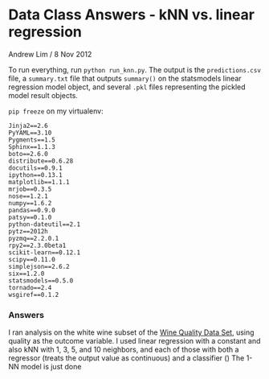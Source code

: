 
# Data Class Answers - kNN vs. linear regression

Andrew Lim / 8 Nov 2012

To run everything, run `python run_knn.py`. The output is the `predictions.csv` file, a `summary.txt` file that outputs `summary()` on the statsmodels linear regression model object, and several `.pkl` files representing the pickled model result objects. 

`pip freeze` on my virtualenv: 

	Jinja2==2.6
	PyYAML==3.10
	Pygments==1.5
	Sphinx==1.1.3
	boto==2.6.0
	distribute==0.6.28
	docutils==0.9.1
	ipython==0.13.1
	matplotlib==1.1.1
	mrjob==0.3.5
	nose==1.2.1
	numpy==1.6.2
	pandas==0.9.0
	patsy==0.1.0
	python-dateutil==2.1
	pytz==2012h
	pyzmq==2.2.0.1
	rpy2==2.3.0beta1
	scikit-learn==0.12.1
	scipy==0.11.0
	simplejson==2.6.2
	six==1.2.0
	statsmodels==0.5.0
	tornado==2.4
	wsgiref==0.1.2

### Answers

I ran analysis on the white wine subset of the [Wine Quality Data Set](http://archive.ics.uci.edu/ml/datasets/Wine+Quality), using quality as the outcome variable. I used linear regression with a constant and also kNN with 1, 3, 5, and 10 neighbors, and each of those with both a regressor (treats the output value as continuous) and a classifier () The 1-NN model is just done